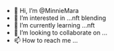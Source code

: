 - 👋 Hi, I’m @MinnieMara
- 👀 I’m interested in ...nft blending 
- 🌱 I’m currently learning ...nft
- 💞️ I’m looking to collaborate on ...
- 📫 How to reach me ...

<!---
MinnieMara/MinnieMara is a ✨ special ✨ repository because its `README.md` (this file) appears on your GitHub profile.
You can click the Preview link to take a look at your changes.
--->
